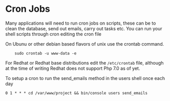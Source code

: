 # Cron Jobs

Many applications will need to run cron jobs on scripts, these can be to clean the database, send out emails, carry out tasks etc. You can run your shell scripts through cron editing the cron file

On Ubunu or other debian based flavors of unix use the crontab command.
````linux
    sudo crontab -u www-data -e
````
For Redhat or Redhat base distributions edit the `/etc/crontab` file, although at the time of writing Redhat does not support Php 7.0 as of yet.

To setup a cron to run the send_emails method in the users shell once each day

````
0 1 * * * cd /var/www/project && bin/console users send_emails
````